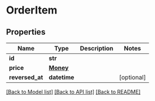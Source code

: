 # OrderItem

## Properties
Name | Type | Description | Notes
------------ | ------------- | ------------- | -------------
**id** | **str** |  | 
**price** | [**Money**](Money.md) |  | 
**reversed_at** | **datetime** |  | [optional] 

[[Back to Model list]](../README.md#documentation-for-models) [[Back to API list]](../README.md#documentation-for-api-endpoints) [[Back to README]](../README.md)

